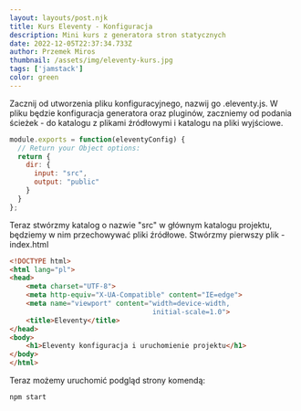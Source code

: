 ```yaml
---
layout: layouts/post.njk
title: Kurs Eleventy - Konfiguracja
description: Mini kurs z generatora stron statycznych
date: 2022-12-05T22:37:34.733Z
author: Przemek Miros
thumbnail: /assets/img/eleventy-kurs.jpg
tags: ['jamstack']
color: green
---
```

Zacznij od utworzenia pliku konfiguracyjnego, nazwij go .eleventy.js. W pliku będzie konfiguracja generatora oraz pluginów, zaczniemy od podania ścieżek - do katalogu z plikami źródłowymi i katalogu na pliki wyjściowe.

```javascript
module.exports = function(eleventyConfig) {
  // Return your Object options:
  return {
    dir: {
      input: "src",
      output: "public"
    }
  }
};
```

Teraz stwórzmy katalog o nazwie "src" w głównym katalogu projektu, będziemy w nim przechowywać pliki źródłowe. Stwórzmy pierwszy plik - index.html

```html
<!DOCTYPE html>
<html lang="pl">
<head>
    <meta charset="UTF-8">
    <meta http-equiv="X-UA-Compatible" content="IE=edge">
    <meta name="viewport" content="width=device-width, 
                                   initial-scale=1.0">
    <title>Eleventy</title>
</head>
<body>
    <h1>Eleventy konfiguracja i uruchomienie projektu</h1>
</body>
</html>
```

Teraz możemy uruchomić podgląd strony komendą:

```javascript
npm start
```